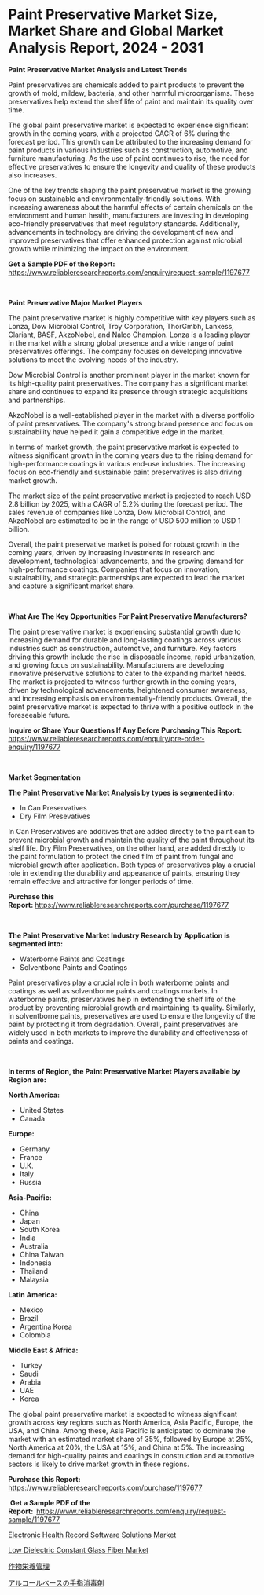 <p><h1>Paint Preservative Market Size, Market Share and Global Market Analysis Report, 2024 - 2031</h1></p><p><strong>Paint Preservative Market Analysis and Latest Trends</strong></p>
<p><p>Paint preservatives are chemicals added to paint products to prevent the growth of mold, mildew, bacteria, and other harmful microorganisms. These preservatives help extend the shelf life of paint and maintain its quality over time.</p><p>The global paint preservative market is expected to experience significant growth in the coming years, with a projected CAGR of 6% during the forecast period. This growth can be attributed to the increasing demand for paint products in various industries such as construction, automotive, and furniture manufacturing. As the use of paint continues to rise, the need for effective preservatives to ensure the longevity and quality of these products also increases.</p><p>One of the key trends shaping the paint preservative market is the growing focus on sustainable and environmentally-friendly solutions. With increasing awareness about the harmful effects of certain chemicals on the environment and human health, manufacturers are investing in developing eco-friendly preservatives that meet regulatory standards. Additionally, advancements in technology are driving the development of new and improved preservatives that offer enhanced protection against microbial growth while minimizing the impact on the environment.</p></p>
<p><strong>Get a Sample PDF of the Report:&nbsp;</strong> <a href="https://www.reliableresearchreports.com/enquiry/request-sample/1197677">https://www.reliableresearchreports.com/enquiry/request-sample/1197677</a></p>
<p>&nbsp;</p>
<p><strong>Paint Preservative Major Market Players</strong></p>
<p><p>The paint preservative market is highly competitive with key players such as Lonza, Dow Microbial Control, Troy Corporation, ThorGmbh, Lanxess, Clariant, BASF, AkzoNobel, and Nalco Champion. Lonza is a leading player in the market with a strong global presence and a wide range of paint preservatives offerings. The company focuses on developing innovative solutions to meet the evolving needs of the industry.</p><p>Dow Microbial Control is another prominent player in the market known for its high-quality paint preservatives. The company has a significant market share and continues to expand its presence through strategic acquisitions and partnerships.</p><p>AkzoNobel is a well-established player in the market with a diverse portfolio of paint preservatives. The company's strong brand presence and focus on sustainability have helped it gain a competitive edge in the market.</p><p>In terms of market growth, the paint preservative market is expected to witness significant growth in the coming years due to the rising demand for high-performance coatings in various end-use industries. The increasing focus on eco-friendly and sustainable paint preservatives is also driving market growth.</p><p>The market size of the paint preservative market is projected to reach USD 2.8 billion by 2025, with a CAGR of 5.2% during the forecast period. The sales revenue of companies like Lonza, Dow Microbial Control, and AkzoNobel are estimated to be in the range of USD 500 million to USD 1 billion.</p><p>Overall, the paint preservative market is poised for robust growth in the coming years, driven by increasing investments in research and development, technological advancements, and the growing demand for high-performance coatings. Companies that focus on innovation, sustainability, and strategic partnerships are expected to lead the market and capture a significant market share.</p></p>
<p>&nbsp;</p>
<p><strong>What Are The Key Opportunities For Paint Preservative Manufacturers?</strong></p>
<p><p>The paint preservative market is experiencing substantial growth due to increasing demand for durable and long-lasting coatings across various industries such as construction, automotive, and furniture. Key factors driving this growth include the rise in disposable income, rapid urbanization, and growing focus on sustainability. Manufacturers are developing innovative preservative solutions to cater to the expanding market needs. The market is projected to witness further growth in the coming years, driven by technological advancements, heightened consumer awareness, and increasing emphasis on environmentally-friendly products. Overall, the paint preservative market is expected to thrive with a positive outlook in the foreseeable future.</p></p>
<p><strong>Inquire or Share Your Questions If Any Before Purchasing This Report:</strong> <a href="https://www.reliableresearchreports.com/enquiry/pre-order-enquiry/1197677">https://www.reliableresearchreports.com/enquiry/pre-order-enquiry/1197677</a></p>
<p>&nbsp;</p>
<p><strong>Market Segmentation</strong></p>
<p><strong>The Paint Preservative Market Analysis by types is segmented into:</strong></p>
<p><ul><li>In Can Preservatives</li><li>Dry Film Presevatives</li></ul></p>
<p><p>In Can Preservatives are additives that are added directly to the paint can to prevent microbial growth and maintain the quality of the paint throughout its shelf life. Dry Film Preservatives, on the other hand, are added directly to the paint formulation to protect the dried film of paint from fungal and microbial growth after application. Both types of preservatives play a crucial role in extending the durability and appearance of paints, ensuring they remain effective and attractive for longer periods of time.</p></p>
<p><strong>Purchase this Report:&nbsp;</strong><a href="https://www.reliableresearchreports.com/purchase/1197677">https://www.reliableresearchreports.com/purchase/1197677</a></p>
<p>&nbsp;</p>
<p><strong>The Paint Preservative Market Industry Research by Application is segmented into:</strong></p>
<p><ul><li>Waterborne Paints and Coatings</li><li>Solventbone Paints and Coatings</li></ul></p>
<p><p>Paint preservatives play a crucial role in both waterborne paints and coatings as well as solventborne paints and coatings markets. In waterborne paints, preservatives help in extending the shelf life of the product by preventing microbial growth and maintaining its quality. Similarly, in solventborne paints, preservatives are used to ensure the longevity of the paint by protecting it from degradation. Overall, paint preservatives are widely used in both markets to improve the durability and effectiveness of paints and coatings.</p></p>
<p>&nbsp;</p>
<p><strong>In terms of Region, the Paint Preservative Market Players available by Region are:</strong></p>
<p>
    <p> <strong> North America: </strong>
        <ul>
            <li>United States</li>
            <li>Canada</li>
        </ul>
        </p> 
    <p> <strong> Europe: </strong>
        <ul>
            <li>Germany</li>
            <li>France</li>
            <li>U.K.</li>
            <li>Italy</li>
            <li>Russia</li>
        </ul>
        </p> 
    <p> <strong> Asia-Pacific: </strong>
        <ul>
            <li>China</li>
            <li>Japan</li>
            <li>South Korea</li>
            <li>India</li>
            <li>Australia</li>
            <li>China Taiwan</li>
            <li>Indonesia</li>
            <li>Thailand</li>
            <li>Malaysia</li>
        </ul>
        </p> 
    <p> <strong> Latin America: </strong>
        <ul>
            <li>Mexico</li>
            <li>Brazil</li>
            <li>Argentina Korea</li>
            <li>Colombia</li>
        </ul>
        </p> 
    <p> <strong> Middle East & Africa: </strong>
        <ul>
            <li>Turkey</li>
            <li>Saudi</li>
            <li>Arabia</li>
            <li>UAE</li>
            <li>Korea</li>
        </ul>
    </p>
    </p>
<p><p>The global paint preservative market is expected to witness significant growth across key regions such as North America, Asia Pacific, Europe, the USA, and China. Among these, Asia Pacific is anticipated to dominate the market with an estimated market share of 35%, followed by Europe at 25%, North America at 20%, the USA at 15%, and China at 5%. The increasing demand for high-quality paints and coatings in construction and automotive sectors is likely to drive market growth in these regions.</p></p>
<p><strong>Purchase this Report: </strong><a href="https://www.reliableresearchreports.com/purchase/1197677">https://www.reliableresearchreports.com/purchase/1197677</a></p>
<p>&nbsp;<strong>Get a Sample PDF of the Report:&nbsp;&nbsp;</strong><a href="https://www.reliableresearchreports.com/enquiry/request-sample/1197677">https://www.reliableresearchreports.com/enquiry/request-sample/1197677</a></p>
<p><strong></strong></p>
<p><p><a href="https://view.publitas.com/reportprime-1/electronic-health-record-software-solutions-market-size-market-trends-and-growth-outlook-forecasted-for-period-from-2023-to-2030/">Electronic Health Record Software Solutions Market</a></p><p><a href="https://butternut-bug-553.notion.site/Low-Dielectric-Constant-Glass-Fiber-Market-Research-Report-Forecasted-for-Period-from-2024-2031-b-bf0bef859c36488d8224d2f7850609ab">Low Dielectric Constant Glass Fiber Market</a></p><p><a href="https://medium.com/@aaronanfotrrd897367/2024%E5%B9%B4%E3%81%8B%E3%82%892031%E5%B9%B4%E3%81%BE%E3%81%A7%E3%81%AE%E6%9C%9F%E9%96%93%E3%81%AE%E4%BD%9C%E7%89%A9%E6%A0%84%E9%A4%8A%E7%AE%A1%E7%90%86%E5%B8%82%E5%A0%B4%E3%81%AE%E5%88%86%E6%9E%90%E3%81%A8%E8%A6%8F%E6%A8%A1%E3%81%AE%E4%BA%88%E6%B8%AC-56295ef8f212">作物栄養管理</a></p><p><a href="https://medium.com/@levihamilton5801940/%E3%82%A2%E3%83%AB%E3%82%B3%E3%83%BC%E3%83%AB%E7%B3%BB%E3%81%AE%E6%89%8B%E6%8C%87%E6%B6%88%E6%AF%92%E8%96%AC%E5%B8%82%E5%A0%B4-%E5%B8%82%E5%A0%B4%E3%82%B7%E3%82%A7%E3%82%A2-%E5%B8%82%E5%A0%B4%E3%83%88%E3%83%AC%E3%83%B3%E3%83%89-%E3%81%9D%E3%81%97%E3%81%A6%E5%B0%86%E6%9D%A5%E7%9A%84%E3%81%AA%E6%88%90%E9%95%B7%E3%82%92%E6%8E%A2%E3%82%8B-8ee40ea8456f">アルコールベースの手指消毒剤</a></p></p>